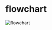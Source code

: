 # flowchart
![flowchart](https://github.com/Naresh17025/M2_atmg328_Sun-Tracking-Solar-Panel/blob/main/2_Architecture/flowchat.drawio.png)
